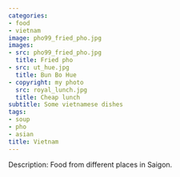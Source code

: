 ```yaml
---
categories:
- food
- vietnam
image: pho99_fried_pho.jpg
images:
- src: pho99_fried_pho.jpg
  title: Fried pho
- src: ut_hue.jpg
  title: Bun Bo Hue
- copyright: my photo
  src: royal_lunch.jpg
  title: Cheap lunch
subtitle: Some vietnamese dishes
tags:
- soup
- pho
- asian
title: Vietnam
---
```


Description:
Food from different places in Saigon.
